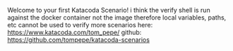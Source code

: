 Welcome to your first Katacoda Scenario!
i think the verify shell is run against the docker container not the image therefore local variables, paths, etc cannot be used to verify
more scenarios here: https://www.katacoda.com/tom_pepe/
github: https://github.com/tompepe/katacoda-scenarios